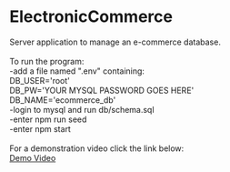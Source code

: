 # ElectronicCommerce
Server application to manage an e-commerce database.<br><br>
To run the program:<br>
-add a file named ".env" containing:<br>
    DB_USER='root'<br>
    DB_PW='YOUR MYSQL PASSWORD GOES HERE'<br>
    DB_NAME='ecommerce_db'<br>
-login to mysql and run db/schema.sql<br>
-enter npm run seed<br>
-enter npm start<br><br>
For a demonstration video click the link below:<br>
<a href="https://watch.screencastify.com/v/6hU5rGozAIZxBOzrIc36">Demo Video</a><br><br>